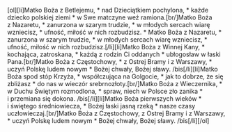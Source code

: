 [ol][li]Matko Boża z Betlejemu, * nad Dzieciątkiem pochylona, * każde dziecko polskiej ziemi * w Swe matczyne weź ramiona.[br/]Matko Boża z Nazaretu, * zanurzona w szarym trudzie, * w młodych sercach wiarę wzniecisz, * ufność, miłość w nich rozbudzisz. * Matko Boża z Nazaretu, * zanurzona w szarym trudzie, * w młodych sercach wiarę wzniecisz, * ufność, miłość w nich rozbudzisz.[/li][li]Matko Boża z Winnej Kany, * kochająca, zatroskana, * każdą z rodzin Ci oddanych * ubłogosław w łaski Pana.[br/]Matko Boża z Częstochowy, * z Ostrej Bramy i z Warszawy, * uczyń Polskę ludem nowym * Bożej chwały, Bożej sławy. /bis[/li][li]Matko Boża spod stóp Krzyża, * współczująca na Golgocie, * jak to dobrze, że się zbliżasz * do nas w wieczór srebrnozłoty.[br/]Matko Boża z Wieczernika, * w Duchu Świętym rozmodlona, * spraw, niech w Polsce zło zanika * i przemiana się dokona. /bis[/li][li]Matko Boża pierwszych wieków * i świętego średniowiecza, * Bożej łaski jasną rzeką * nasze czasy uczłowieczaj.[br/]Matko Boża z Częstochowy, z Ostrej Bramy i z Warszawy, * uczyń Polskę ludem nowym * Bożej chwały, Bożej sławy. /bis[/li][/ol]